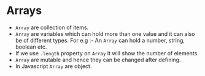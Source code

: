# Arrays

* `Array` are collection of items.
* `Array` are variables which can hold more than one value and it can also be of different types.
For e.g :- An `Array` can hold a number, string, boolean etc.
* If we use `.length` property on `Array` it will show the number of elements.
* `Array` are mutable and hence they can be changed after defining.
* In Javascript `Array` are object.